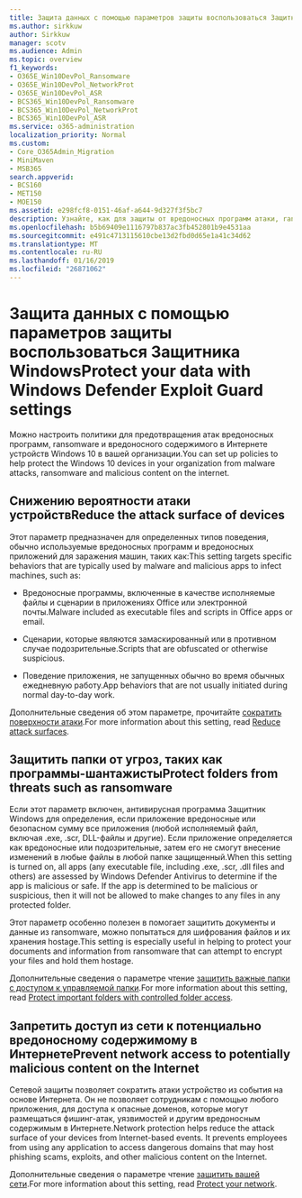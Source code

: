 ```yaml
---
title: Защита данных с помощью параметров защиты воспользоваться Защитника Windows
ms.author: sirkkuw
author: Sirkkuw
manager: scotv
ms.audience: Admin
ms.topic: overview
f1_keywords:
- O365E_Win10DevPol_Ransomware
- O365E_Win10DevPol_NetworkProt
- O365E_Win10DevPol_ASR
- BCS365_Win10DevPol_Ransomware
- BCS365_Win10DevPol_NetworkProt
- BCS365_Win10DevPol_ASR
ms.service: o365-administration
localization_priority: Normal
ms.custom:
- Core_O365Admin_Migration
- MiniMaven
- MSB365
search.appverid:
- BCS160
- MET150
- MOE150
ms.assetid: e298fcf8-0151-46af-a644-9d327f3f5bc7
description: Узнайте, как для защиты от вредоносных программ атаки, ransomware и вредоносного содержимого в Интернете устройств Windows 10 в вашей организации.
ms.openlocfilehash: b5b69409e1116797b837ac3fb452801b9e4531aa
ms.sourcegitcommit: e491c4713115610cbe13d2fbd0d65e1a41c34d62
ms.translationtype: MT
ms.contentlocale: ru-RU
ms.lasthandoff: 01/16/2019
ms.locfileid: "26871062"
---
```

# <a name="protect-your-data-with-windows-defender-exploit-guard-settings"></a><span data-ttu-id="372d9-103">Защита данных с помощью параметров защиты воспользоваться Защитника Windows</span><span class="sxs-lookup"><span data-stu-id="372d9-103">Protect your data with Windows Defender Exploit Guard settings</span></span>

<span data-ttu-id="372d9-104">Можно настроить политики для предотвращения атак вредоносных программ, ransomware и вредоносного содержимого в Интернете устройств Windows 10 в вашей организации.</span><span class="sxs-lookup"><span data-stu-id="372d9-104">You can set up policies to help protect the Windows 10 devices in your organization from malware attacks, ransomware and malicious content on the internet.</span></span>
  
## <a name="reduce-the-attack-surface-of-devices"></a><span data-ttu-id="372d9-105">Снижению вероятности атаки устройств</span><span class="sxs-lookup"><span data-stu-id="372d9-105">Reduce the attack surface of devices</span></span>

<span data-ttu-id="372d9-106">Этот параметр предназначен для определенных типов поведения, обычно используемые вредоносных программ и вредоносных приложений для заражения машин, таких как:</span><span class="sxs-lookup"><span data-stu-id="372d9-106">This setting targets specific behaviors that are typically used by malware and malicious apps to infect machines, such as:</span></span>
  
- <span data-ttu-id="372d9-107">Вредоносные программы, включенные в качестве исполняемые файлы и сценарии в приложениях Office или электронной почты.</span><span class="sxs-lookup"><span data-stu-id="372d9-107">Malware included as executable files and scripts in Office apps or email.</span></span>
    
- <span data-ttu-id="372d9-108">Сценарии, которые являются замаскированный или в противном случае подозрительные.</span><span class="sxs-lookup"><span data-stu-id="372d9-108">Scripts that are obfuscated or otherwise suspicious.</span></span>
    
- <span data-ttu-id="372d9-109">Поведение приложения, не запущенных обычно во время обычных ежедневную работу.</span><span class="sxs-lookup"><span data-stu-id="372d9-109">App behaviors that are not usually initiated during normal day-to-day work.</span></span>
    
<span data-ttu-id="372d9-110">Дополнительные сведения об этом параметре, прочитайте [сократить поверхности атаки](https://go.microsoft.com/fwlink/?linkid=870417).</span><span class="sxs-lookup"><span data-stu-id="372d9-110">For more information about this setting, read [Reduce attack surfaces](https://go.microsoft.com/fwlink/?linkid=870417).</span></span>
  
## <a name="protect-folders-from-threats-such-as-ransomware"></a><span data-ttu-id="372d9-111">Защитить папки от угроз, таких как программы-шантажисты</span><span class="sxs-lookup"><span data-stu-id="372d9-111">Protect folders from threats such as ransomware</span></span>

<span data-ttu-id="372d9-p101">Если этот параметр включен, антивирусная программа Защитник Windows для определения, если приложение вредоносные или безопасном сумму все приложения (любой исполняемый файл, включая .exe, .scr, DLL-файлы и другие). Если приложение определяется как вредоносные или подозрительные, затем его не смогут внесение изменений в любые файлы в любой папке защищенный.</span><span class="sxs-lookup"><span data-stu-id="372d9-p101">When this setting is turned on, all apps (any executable file, including .exe, .scr, .dll files and others) are assessed by Windows Defender Antivirus to determine if the app is malicious or safe. If the app is determined to be malicious or suspicious, then it will not be allowed to make changes to any files in any protected folder.</span></span>
  
<span data-ttu-id="372d9-114">Этот параметр особенно полезен в помогает защитить документы и данные из ransomware, можно попытаться для шифрования файлов и их хранения hostage.</span><span class="sxs-lookup"><span data-stu-id="372d9-114">This setting is especially useful in helping to protect your documents and information from ransomware that can attempt to encrypt your files and hold them hostage.</span></span>
  
<span data-ttu-id="372d9-115">Дополнительные сведения о параметре чтение [защитить важные папки с доступом к управляемой папки](https://go.microsoft.com/fwlink/?linkid=870418).</span><span class="sxs-lookup"><span data-stu-id="372d9-115">For more information about this setting, read [Protect important folders with controlled folder access](https://go.microsoft.com/fwlink/?linkid=870418).</span></span>
  
## <a name="prevent-network-access-to-potentially-malicious-content-on-the-internet"></a><span data-ttu-id="372d9-116">Запретить доступ из сети к потенциально вредоносному содержимому в Интернете</span><span class="sxs-lookup"><span data-stu-id="372d9-116">Prevent network access to potentially malicious content on the Internet</span></span>

<span data-ttu-id="372d9-p102">Сетевой защиты позволяет сократить атаки устройство из события на основе Интернета. Он не позволяет сотрудникам с помощью любого приложения, для доступа к опасные доменов, которые могут размещаться фишинг-атак, уязвимостей и другим вредоносным содержимым в Интернете.</span><span class="sxs-lookup"><span data-stu-id="372d9-p102">Network protection helps reduce the attack surface of your devices from Internet-based events. It prevents employees from using any application to access dangerous domains that may host phishing scams, exploits, and other malicious content on the Internet.</span></span>
  
<span data-ttu-id="372d9-119">Дополнительные сведения о параметре чтение [защитить вашей сети](https://go.microsoft.com/fwlink/?linkid=870419).</span><span class="sxs-lookup"><span data-stu-id="372d9-119">For more information about this setting, read [Protect your network](https://go.microsoft.com/fwlink/?linkid=870419).</span></span>
  

